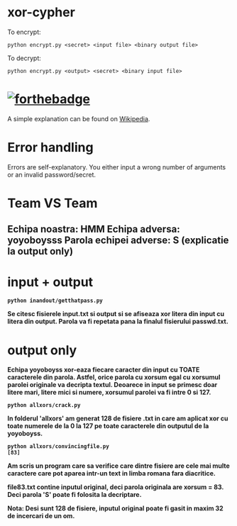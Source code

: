 # xor-cypher
To encrypt:
```
python encrypt.py <secret> <input file> <binary output file>
```

To decrypt:
```
python encrypt.py <output> <secret> <binary input file>
```

# [![forthebadge](https://forthebadge.com/images/badges/it-works-why.svg)](https://forthebadge.com)

A simple explanation can be found on [Wikipedia](https://en.wikipedia.org/wiki/XOR_cipher).

# Error handling
Errors are self-explanatory. You either input a wrong number of arguments or an invalid password/secret.

# Team VS Team
<b>


Echipa noastra: HMM
Echipa adversa: yoyoboysss
Parola echipei adverse: S (explicatie la output only)
---

# input + output
```
python inandout/getthatpass.py
```
Se citesc fisierele input.txt si output si se afiseaza xor litera din input cu litera din output. Parola va fi repetata pana la finalul fisierului passwd.txt.


# output only
Echipa yoyoboyss xor-eaza fiecare caracter din input cu TOATE caracterele din parola. Astfel, orice parola cu xorsum egal cu xorsumul parolei originale va decripta textul. Deoarece in input se primesc doar litere mari, litere mici si numere, xorsumul parolei va fi intre 0 si 127. 

```
python allxors/crack.py
```

In folderul 'allxors' am generat 128 de fisiere .txt in care am aplicat xor cu toate numerele de la 0 la 127 pe toate caracterele din outputul de la yoyoboyss. 

```
python allxors/convincingfile.py
[83]
```
Am scris un program care sa verifice care dintre fisiere are cele mai multe caractere care pot aparea intr-un text in limba romana fara diacritice.

file83.txt contine inputul original, deci parola originala are xorsum = 83. Deci parola 'S' poate fi folosita la decriptare.

Nota: Desi sunt 128 de fisiere, inputul original poate fi gasit in maxim 32 de incercari de un om.
